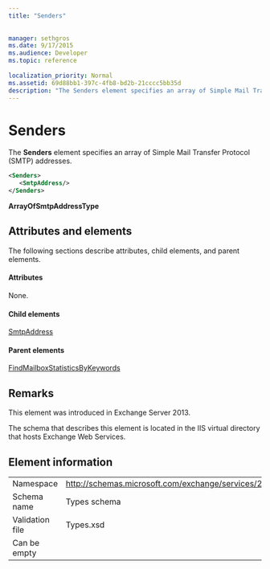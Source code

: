 ```yaml
---
title: "Senders"
 
 
manager: sethgros
ms.date: 9/17/2015
ms.audience: Developer
ms.topic: reference
 
localization_priority: Normal
ms.assetid: 69d88bb1-397c-4fb8-bd2b-21cccc5bb35d
description: "The Senders element specifies an array of Simple Mail Transfer Protocol (SMTP) addresses."
---
```


# Senders

The **Senders** element specifies an array of Simple Mail Transfer Protocol (SMTP) addresses. 
  
```XML
<Senders>
   <SmtpAddress/>
</Senders>
```

 **ArrayOfSmtpAddressType**
## Attributes and elements

The following sections describe attributes, child elements, and parent elements.
  
#### Attributes

None.
  
#### Child elements

[SmtpAddress](smtpaddress.md)
  
#### Parent elements

[FindMailboxStatisticsByKeywords](findmailboxstatisticsbykeywords.md)
  
## Remarks

This element was introduced in Exchange Server 2013.
  
The schema that describes this element is located in the IIS virtual directory that hosts Exchange Web Services.
  
## Element information

|||
|:-----|:-----|
|Namespace  <br/> |http://schemas.microsoft.com/exchange/services/2006/types  <br/> |
|Schema name  <br/> |Types schema  <br/> |
|Validation file  <br/> |Types.xsd  <br/> |
|Can be empty  <br/> ||
   

